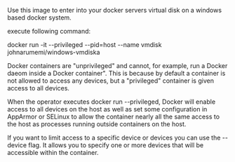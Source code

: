 Use this image to enter into your docker servers virtual disk on a windows based docker system.

execute following command:


docker run -it --privileged --pid=host --name vmdisk johnarumemi/windows-vmdiska

Docker containers are "unprivileged" and cannot, for example, run a Docker daeom inside a Docker container".
This is because by default a container is not allowed to access any devices, but a "privileged"
container is given access to all devices.

When the operator executes docker run --privileged, Docker will enable access to all devices on the host as well as
set some configuration in AppArmor or SELinux to allow the container nearly all the same access to the host as processes running outside containers on the host.

If you want to limit access to a specific device or devices you can use the --device flag. 
It allows you to specify one or more devices that will be accessible within the container.
